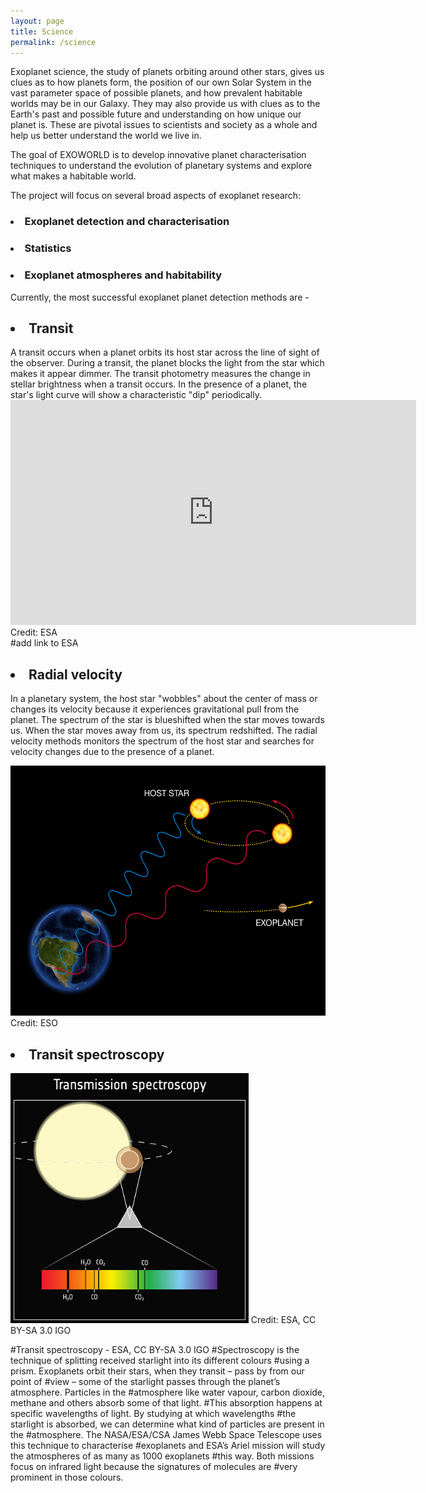 ```yaml
---
layout: page
title: Science
permalink: /science
---
```



Exoplanet science, the study of planets orbiting around other stars, gives us clues as to 
how planets form, the position of our own Solar System in the vast parameter space of possible 
planets, and how prevalent habitable worlds may be in our Galaxy. They may also provide 
us with clues as to the Earth's past and possible future and understanding on how unique
our planet is. These are pivotal issues to scientists and society as a whole and help us 
better understand the world we live in.


The goal of EXOWORLD is to develop innovative planet characterisation techniques to 
understand the evolution of planetary systems and explore what makes a habitable world. 

The project will focus on several broad aspects of exoplanet research:

<h3><li>Exoplanet detection and characterisation</li></h3>

<h3><li>Statistics</li></h3>

<h3><li>Exoplanet atmospheres and habitability</li></h3>


Currently, the most successful exoplanet planet detection methods are -

<h2><li>Transit</li></h2>
A transit occurs when a planet orbits its host star across the line of sight of the observer.
During a transit, the planet blocks the light from the star which makes it appear dimmer.
The transit photometry measures the change in stellar brightness when a transit occurs. 
In the presence of a planet, the star's light curve will show a characteristic "dip" periodically.

<iframe width="649" height="360" src="https://www.youtube.com/embed/eMtnwyHQ6rU?rel=0" frameborder="0" allow="encrypted-media" allowfullscreen></iframe>
<br>Credit: ESA</br> #add link to ESA

<h2><li>Radial velocity</li></h2>

In a planetary system, the host star "wobbles" about the center of mass or changes its velocity 
because it experiences gravitational pull from the planet. The spectrum of the star is blueshifted 
when the star moves towards us. When the star moves away from us, its spectrum redshifted.
The radial velocity methods monitors the spectrum of the host star and searches for velocity 
changes due to the presence of a planet.

<img src="/assets/img/science/RV_img_eso.jpeg" alt="Radial velocity" height="400">
Credit: ESO

<h2><li>Transit spectroscopy</li></h2>

<img src="/assets/img/science/Transmission_spectroscopy.png" alt="Radial velocity" height="400">
Credit: ESA, CC BY-SA 3.0 IGO

#Transit spectroscopy - ESA, CC BY-SA 3.0 IGO
#Spectroscopy is the technique of splitting received starlight into its different colours 
#using a prism. Exoplanets orbit their stars, when they transit – pass by from our point of 
#view – some of the starlight passes through the planet’s atmosphere. Particles in the 
#atmosphere like water vapour, carbon dioxide, methane and others absorb some of that light. 
#This absorption happens at specific wavelengths of light. By studying at which wavelengths 
#the starlight is absorbed, we can determine what kind of particles are present in the 
#atmosphere. The NASA/ESA/CSA James Webb Space Telescope uses this technique to characterise 
#exoplanets and ESA’s Ariel mission will study the atmospheres of as many as 1000 exoplanets 
#this way. Both missions focus on infrared light because the signatures of molecules are 
#very prominent in those colours.